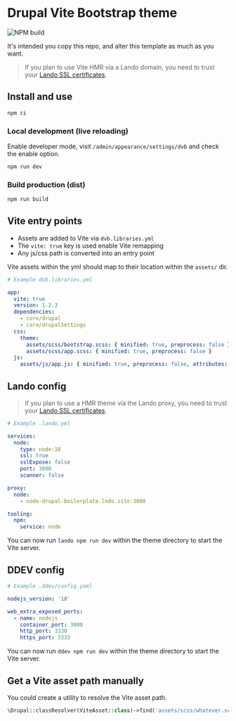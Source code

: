 # Drupal Vite Bootstrap theme

![NPM build](https://github.com/almunnings/drupal-vite-bootstrap/actions/workflows/build.yml/badge.svg?branch=main)

It's intended you copy this repo, and alter this template as much as you want.

> If you plan to use Vite HMR via a Lando domain, you need to trust your [Lando SSL certificates](https://docs.lando.dev/core/v3/security.html#trusting-the-ca).

## Install and use

```bash
npm ci
```

### Local development (live reloading)

Enable developer mode, visit `/admin/appearance/settings/dvb` and check the enable option.

```bash
npm run dev
```

### Build production (dist)

```bash
npm run build
```

## Vite entry points

- Assets are added to Vite via `dvb.libraries.yml`
- The `vite: true` key is used enable Vite remapping
- Any js/css path is converted into an entry point

Vite assets within the yml should map to their location within the `assets/` dir.

```yml
# Example dvb.libraries.yml

app:
  vite: true
  version: 1.2.3
  dependencies:
    - core/drupal
    - core/drupalSettings
  css:
    theme:
      assets/scss/bootstrap.scss: { minified: true, preprocess: false }
      assets/scss/app.scss: { minified: true, preprocess: false }
  js:
    assets/js/app.js: { minified: true, preprocess: false, attributes: { type: 'module' } }
```

## Lando config

> If you plan to use a HMR theme via the Lando proxy, you need to trust your [Lando SSL certificates](https://docs.lando.dev/core/v3/security.html#trusting-the-ca).

```yml
# Example .lando.yml

services:
  node:
    type: node:18
    ssl: true
    sslExpose: false
    port: 3000
    scanner: false

proxy:
  node:
    - node-drupal-boilerplate.lndo.site:3000

tooling:
  npm:
    service: node
```

You can now run `lando npm run dev` within the theme directory to start the Vite server.

## DDEV config

```yml
# Example .ddev/config.yaml

nodejs_version: '18'

web_extra_exposed_ports:
  - name: nodejs
    container_port: 3000
    http_port: 3330
    https_port: 3333
```

You can now run `ddev npm run dev` within the theme directory to start the Vite server.

## Get a Vite asset path manually

You could create a utility to resolve the Vite asset path.

```php
\Drupal::classResolver(ViteAsset::class)->find('assets/scss/whatever.scss', $absolute = TRUE);
```
